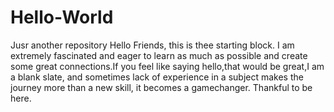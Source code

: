 # Hello-World
Jusr another repository
Hello Friends, this is thee starting block. I am extremely fascinated and eager to learn as much as possible and create some great connections.If you feel like saying hello,that would be great,I am a blank slate, and sometimes lack of experience in a subject makes the journey more than a new skill, it becomes a gamechanger.
Thankful to be here.
